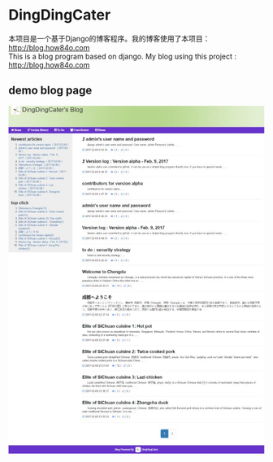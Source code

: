 # DingDingCater

本项目是一个基于Django的博客程序。我的博客使用了本项目：http://blog.how84o.com  
This is a blog program based on django. My blog using this project : http://blog.how84o.com

## demo blog page
<div align=center><img src="https://github.com/hippowon/DingDingCater/raw/Dev-beta/static/img/demo.jpg"/></div>
